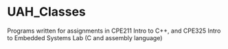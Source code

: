 # UAH_Classes
Programs written for assignments in CPE211 Intro to C++, and CPE325 Intro to Embedded Systems Lab (C and assembly language)
